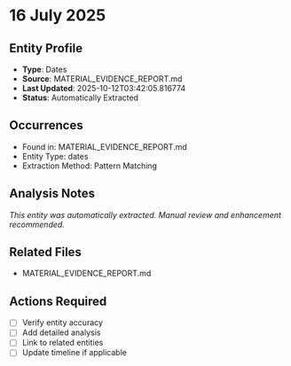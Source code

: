 # 16 July 2025

## Entity Profile
- **Type**: Dates
- **Source**: MATERIAL_EVIDENCE_REPORT.md
- **Last Updated**: 2025-10-12T03:42:05.816774
- **Status**: Automatically Extracted

## Occurrences
- Found in: MATERIAL_EVIDENCE_REPORT.md
- Entity Type: dates
- Extraction Method: Pattern Matching

## Analysis Notes
*This entity was automatically extracted. Manual review and enhancement recommended.*

## Related Files
- MATERIAL_EVIDENCE_REPORT.md

## Actions Required
- [ ] Verify entity accuracy
- [ ] Add detailed analysis
- [ ] Link to related entities
- [ ] Update timeline if applicable
